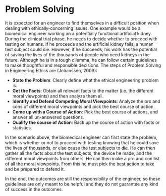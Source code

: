 # Problem Solving

It is expected for an engineer to find themselves in a difficult position when dealing with ethically-concerning issues. One example would be a biomedical engineer working on a potentially functional artificial kidney. During the clinical trial phase, he needs to decide whether to proceed with testing on humans. If he proceeds and the artificial kidney fails, a human test subject could die. However, if he succeeds, his work has the potential of saving the lives of the thousands of people who need kidneys in the future. Although he is in a tough dilemma, he can follow certain guidelines to make thoughtful and responsible decisions. The steps of Problem Solving in Engineering Ethics are (Johanssen, 2009):

- **State the Problem**: Clearly define what the ethical engineering problem is.
- **Get the Facts**: Obtain all relevant facts to the matter (i.e. the different moral viewpoints) and then analyze them all.
- **Identify and Defend Competing Moral Viewpoints**: Analyze the pro and cons of different moral viewpoints and pick the best course of action.
- **Come up with a Course of Action**: Pick the best course of actions, and answer all un-answered questions.
- **Qualify the course of Action**: Back up the course of action with facts or statistics.

In the scenario above, the biomedical engineer can first state the problem, which is whether or not to proceed with testing knowing that he could save the lives of thousands, or else cause the test subjects to die. He can then gather all the facts about the test subjects, the device he made, and the different moral viewpoints from others. He can then make a pro and con list of all the moral viewpoints. From this he must pick the best action to take and be prepared to defend it.

In the end, the outcomes are still the responsibility of the engineer, so these guidelines are only meant to be helpful and they do not guarantee any kind of success in the outcomes.